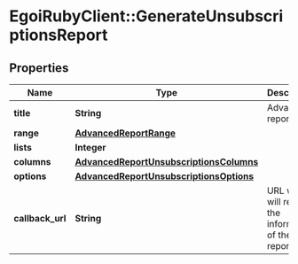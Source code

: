 # EgoiRubyClient::GenerateUnsubscriptionsReport

## Properties
Name | Type | Description | Notes
------------ | ------------- | ------------- | -------------
**title** | **String** | Advanced report title | 
**range** | [**AdvancedReportRange**](AdvancedReportRange.md) |  | 
**lists** | **Integer** |  | 
**columns** | [**AdvancedReportUnsubscriptionsColumns**](AdvancedReportUnsubscriptionsColumns.md) |  | 
**options** | [**AdvancedReportUnsubscriptionsOptions**](AdvancedReportUnsubscriptionsOptions.md) |  | 
**callback_url** | **String** | URL which will receive the information of the report | [optional] 


